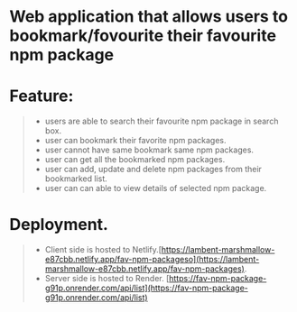 # Web application that allows users to bookmark/fovourite their favourite npm package

# Feature:

> * users are able to search their favourite npm package in search box.
> * user can bookmark their favorite npm packages.
> * user cannot have same bookmark same npm packages.
> * user can get all the bookmarked npm packages.
> * user can add, update and delete npm packages from their bookmarked list.
> * user can can able to view details of selected npm package.


# Deployment.

> * Client side is hosted to Netlify.[https://lambent-marshmallow-e87cbb.netlify.app/fav-npm-packageso](https://lambent-marshmallow-e87cbb.netlify.app/fav-npm-packages). 
> * Server side is hosted to Render. [https://fav-npm-package-g91p.onrender.com/api/list](https://fav-npm-package-g91p.onrender.com/api/list)
